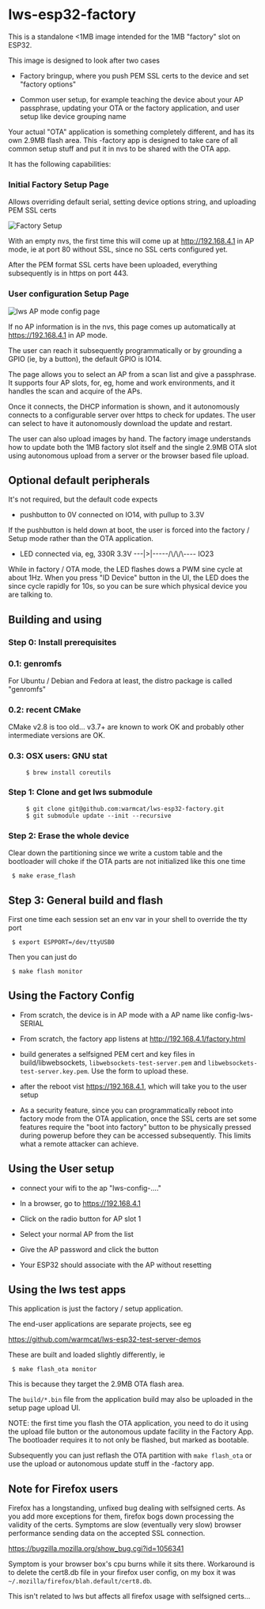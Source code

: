 lws-esp32-factory
=================

This is a standalone <1MB image intended for the 1MB "factory" slot on ESP32.

This image is designed to look after two cases

 - Factory bringup, where you push PEM SSL certs to the device and set "factory options"

 - Common user setup, for example teaching the device about your AP passphrase, updating
   your OTA or the factory application, and user setup like device grouping name

Your actual "OTA" application is something completely different, and has its own 2.9MB
flash area.  This -factory app is designed to take care of all common setup stuff and
put it in nvs to be shared with the OTA app.

It has the following capabilities:

### Initial Factory Setup Page

Allows overriding default serial, setting device options string, and uploading PEM SSL certs

![Factory Setup](https://libwebsockets.org/setup3.png)

With an empty nvs, the first time this will come up at http://192.168.4.1 in AP mode, ie at port 80 without SSL, since no SSL certs configured yet.

After the PEM format SSL certs have been uploaded, everything subsequently is in https on port 443.

### User configuration Setup Page

![lws AP mode config page](https://libwebsockets.org/setup2.png)

If no AP information is in the nvs, this page comes up automatically at https://192.168.4.1 in AP mode.

The user can reach it subsequently programmatically or by grounding a GPIO (ie, by a button), the default GPIO is IO14.

The page allows you to select an AP from a scan list and give a passphrase.  It supports four AP slots,
for, eg, home and work environments, and it handles the scan and acquire of the APs.

Once it connects, the DHCP information is shown, and it autonomously connects to a configurable server over https to check for updates.  The user can select to have it autonomously download the update and restart.

The user can also upload images by hand.  The factory image understands how to update both the 1MB factory slot itself and the single 2.9MB OTA slot using autonomous upload from a server or the browser based file upload.

## Optional default peripherals

It's not required, but the default code expects

 - pushbutton to 0V connected on IO14, with pullup to 3.3V

If the pushbutton is held down at boot, the user is forced into the factory / Setup mode rather than the OTA application.

 - LED connected via, eg, 330R   3.3V ---|>|-----/\\/\\/\\---- IO23

While in factory / OTA mode, the LED flashes dows a PWM sine cycle at about 1Hz.  When you press "ID Device" button in the UI, the LED does the since cycle rapidly for 10s, so you can be sure which physical device you are talking to.


## Building and using

### Step 0: Install prerequisites

### 0.1: genromfs

For Ubuntu / Debian and Fedora at least, the distro package is called "genromfs"

### 0.2: recent CMake

CMake v2.8 is too old... v3.7+ are known to work OK and probably other intermediate versions are OK.

### 0.3: OSX users: GNU stat

```
     $ brew install coreutils
```

### Step 1: Clone and get lws submodule

```
     $ git clone git@github.com:warmcat/lws-esp32-factory.git
     $ git submodule update --init --recursive
```

### Step 2: Erase the whole device

Clear down the partitioning since we write a custom table and the bootloader
will choke if the OTA parts are not initialized like this one time

```
 $ make erase_flash
```

## Step 3: General build and flash

First one time each session set an env var in your shell to override the tty port

```
 $ export ESPPORT=/dev/ttyUSB0
```

Then you can just do

```
 $ make flash monitor
```

## Using the Factory Config

 - From scratch, the device is in AP mode with a AP name like config-lws-SERIAL

 - From scratch, the factory app listens at http://192.168.4.1/factory.html

 - build generates a selfsigned PEM cert and key files in build/libwebsockets, `libwebsockets-test-server.pem` and `libwebsockets-test-server.key.pem`.  Use the form to upload these.

 - after the reboot vist https://192.168.4.1, which will take you to the user setup

 - As a security feature, since you can programmatically reboot into factory mode from the OTA application, once the SSL certs are set some features require the "boot into factory" button to be physically pressed during powerup before they can be accessed subsequently.  This limits what a remote attacker can achieve.

## Using the User setup

 - connect your wifi to the ap "lws-config-...."

 - In a browser, go to https://192.168.4.1

 - Click on the radio button for AP slot 1

 - Select your normal AP from the list

 - Give the AP password and click the button

 - Your ESP32 should associate with the AP without resetting

## Using the lws test apps

This application is just the factory / setup application.

The end-user applications are separate projects, see eg

https://github.com/warmcat/lws-esp32-test-server-demos

These are built and loaded slightly differently, ie

```
 $ make flash_ota monitor
```

This is because they target the 2.9MB OTA flash area.

The `build/*.bin` file from the application build may also be uploaded in the setup page upload UI.

NOTE: the first time you flash the OTA application, you need to do it using the
upload file button or the autonomous update facility in the Factory App.  The bootloader
requires it to not only be flashed, but marked as bootable.

Subsequently you can just reflash the OTA partition with `make flash_ota` or use the upload or autonomous update stuff in the -factory app.

## Note for Firefox users

Firefox has a longstanding, unfixed bug dealing with selfsigned certs.  As you add more exceptions for them,
firefox bogs down processing the validity of the certs.  Symptoms are slow (eventually very slow) browser
performance sending data on the accepted SSL connection.

https://bugzilla.mozilla.org/show_bug.cgi?id=1056341

Symptom is your browser box's cpu burns while it sits there.  Workaround is to delete the cert8.db file in
your firefox user config, on my box it was `~/.mozilla/firefox/blah.default/cert8.db`.

This isn't related to lws but affects all firefox usage with selfsigned certs...

